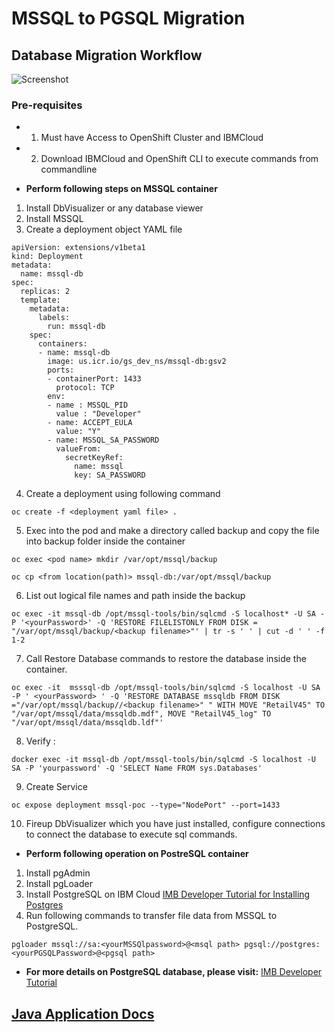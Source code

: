 # MSSQL to PGSQL Migration

## Database Migration Workflow
![Screenshot](images/database_migration.png)
### Pre-requisites
* 1) Must have Access to OpenShift Cluster and IBMCloud
* 2) Download IBMCloud and OpenShift CLI to execute commands from commandline

* **Perform following steps on MSSQL container**

1) Install DbVisualizer or any database viewer
2) Install MSSQL
3) Create a deployment object YAML file  
```console 
apiVersion: extensions/v1beta1
kind: Deployment
metadata:
  name: mssql-db
spec:
  replicas: 2
  template:
    metadata:
      labels:
        run: mssql-db
    spec:
      containers:
      - name: mssql-db
        image: us.icr.io/gs_dev_ns/mssql-db:gsv2
        ports:
        - containerPort: 1433
          protocol: TCP
        env:
        - name : MSSQL_PID
          value : "Developer"
        - name: ACCEPT_EULA
          value: "Y"
        - name: MSSQL_SA_PASSWORD
          valueFrom:
            secretKeyRef:
              name: mssql
              key: SA_PASSWORD
```
4) Create a deployment using following command   
```console
oc create -f <deployment yaml file> .
```
5) Exec into the pod and make a directory called backup and copy the file into backup folder inside the container
```console
oc exec <pod name> mkdir /var/opt/mssql/backup
```
```console
oc cp <from location(path)> mssql-db:/var/opt/mssql/backup
```
6) List out logical file names and path inside the backup
```console
oc exec -it mssql-db /opt/mssql-tools/bin/sqlcmd -S localhost* -U SA -P '<yourPassword>' -Q 'RESTORE FILELISTONLY FROM DISK = "/var/opt/mssql/backup/<backup filename>"' | tr -s ' ' | cut -d ' ' -f 1-2 
```
7) Call Restore Database commands to restore the database inside the container.     
```console
oc exec -it  msssql-db /opt/mssql-tools/bin/sqlcmd -S localhost -U SA -P ' <yourPassword> ' -Q 'RESTORE DATABASE mssqldb FROM DISK ="/var/opt/mssql/backup//<backup filename>" " WITH MOVE "RetailV45" TO "/var/opt/mssql/data/mssqldb.mdf", MOVE "RetailV45_log" TO "/var/opt/mssql/data/mssqldb.ldf"'
```
8) Verify :
```console
docker exec -it mssql-db /opt/mssql-tools/bin/sqlcmd -S localhost -U SA -P 'yourpassword' -Q 'SELECT Name FROM sys.Databases'
```
9) Create Service
```console
oc expose deployment mssql-poc --type="NodePort" --port=1433
```
10) Fireup DbVisualizer which you have just installed, configure connections to connect the database to execute sql commands.

* **Perform following operation on PostreSQL container**

1) Install pgAdmin
2) Install pgLoader
3) Install PostgreSQL on IBM Cloud [ IMB Developer Tutorial for Installing Postgres](https://developer.ibm.com/tutorials/living-on-the-cloud-2)
4) Run following commands to transfer file data from MSSQL to PostgreSQL.
```console
pgloader mssql://sa:<yourMSSQlpassword>@<msql path> pgsql://postgres:<yourPGSQLPassword>@<pgsql path>
```
* **For more details on PostgreSQL database, please visit:** [ IMB Developer Tutorial](https://gist.github.com/timroster/b0fbc0b7054e573226600ba5bf5bdbb4)

## <a href=https://github.com/Sherpa99/pearlchain-poc/blob/master/docs/spring_boot_app.md> Java Application Docs </a>